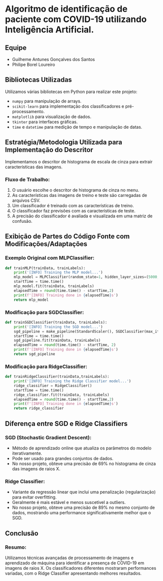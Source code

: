 # Algoritmo de identificação de paciente com COVID-19 utilizando Inteligência Artificial.

## Equipe
- Guilheme Antunes Gonçalves dos Santos
- Philipe Borel Loureiro

## Bibliotecas Utilizadas
Utilizamos várias bibliotecas em Python para realizar este projeto:
- `numpy` para manipulação de arrays.
- `scikit-learn` para implementação dos classificadores e pré-processamento.
- `matplotlib` para visualização de dados.
- `tkinter` para interfaces gráficas.
- `time` e `datetime` para medição de tempo e manipulação de datas.

## Estratégia/Metodologia Utilizada para Implementação do Descritor
Implementamos o descritor de histograma de escala de cinza para extrair características das imagens.

### Fluxo de Trabalho:
1. O usuário escolhe o descritor de histograma de cinza no menu.
2. As características das imagens de treino e teste são carregadas de arquivos CSV.
3. Um classificador é treinado com as características de treino.
4. O classificador faz previsões com as características de teste.
5. A precisão do classificador é avaliada e visualizada em uma matriz de confusão.

## Exibição de Partes do Código Fonte com Modificações/Adaptações
### Exemplo Original com MLPClassifier:
```python
def trainMLP(trainData, trainLabels):
    print('[INFO] Training the MLP model...')
    mlp_model = MLPClassifier(random_state=1, hidden_layer_sizes=(5000,), max_iter=1000)
    startTime = time.time()
    mlp_model.fit(trainData, trainLabels)
    elapsedTime = round(time.time() - startTime,2)
    print(f'[INFO] Training done in {elapsedTime}s')
    return mlp_model
```

### Modificação para SGDClassifier:
```python
def trainSGDClassifier(trainData, trainLabels):
    print('[INFO] Training the SGD model...')
    sgd_pipeline = make_pipeline(StandardScaler(), SGDClassifier(max_iter=1000, tol=1e-3))
    startTime = time.time()
    sgd_pipeline.fit(trainData, trainLabels)
    elapsedTime = round(time.time() - startTime, 2)
    print(f'[INFO] Training done in {elapsedTime}s')
    return sgd_pipeline
```

### Modificação para RidgeClassifier:
```python
def trainRidgeClassifier(trainData,trainLabels):
    print('[INFO] Training the Ridge Classifier model...')
    ridge_classifier = RidgeClassifier()
    startTime = time.time()
    ridge_classifier.fit(trainData, trainLabels)
    elapsedTime = round(time.time() - startTime,2)
    print(f'[INFO] Training done in {elapsedTime}s')
    return ridge_classifier
```

## Diferença entre SGD e Ridge Classifiers
### SGD (Stochastic Gradient Descent):
- Método de aprendizado online que atualiza os parâmetros do modelo iterativamente.
- Pode ser usado para grandes conjuntos de dados.
- No nosso projeto, obteve uma precisão de 69% no histograma de cinza das imagens de raios X.

### Ridge Classifier:
- Variante da regressão linear que inclui uma penalização (regularização) para evitar overfitting.
- Geralmente é mais estável e menos suscetível a outliers.
- No nosso projeto, obteve uma precisão de 89% no mesmo conjunto de dados, mostrando uma performance significativamente melhor que o SGD.

## Conclusão
### Resumo:
Utilizamos técnicas avançadas de processamento de imagens e aprendizado de máquina para identificar a presença de COVID-19 em imagens de raios X. Os classificadores diferentes mostraram performances variadas, com o Ridge Classifier apresentando melhores resultados.

